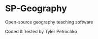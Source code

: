 SP-Geography
============

Open-source geography teaching software

Coded & Tested by Tyler Petrochko
